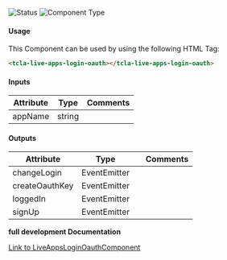 
![Status][auto] ![Component Type][minor] <!--Component Meta {"created_by":"Auto", "reviewed_by":"Auto", "last_modified_by":"Auto", "comment":"none"} Component Meta -->




#### Usage


This Component can be used by using the following HTML Tag:

```html
<tcla-live-apps-login-oauth></tcla-live-apps-login-oauth>
```

#### Inputs

Attribute | Type | Comments
--- | --- | ---
appName | string | 

#### Outputs

Attribute | Type |   | Comments
--- | --- | --- | ---
changeLogin | EventEmitter |   |  
createOauthKey | EventEmitter |   |  
loggedIn | EventEmitter<undefined> |   |  
signUp | EventEmitter |   |  


<b>full development Documentation</b>

[Link to LiveAppsLoginOauthComponent](https://tibcosoftware.github.io/TCSTK-Libdocs/libdocs/tc-liveapps-lib/components/LiveAppsLoginOauthComponent.html)


[auto]: https://img.shields.io/badge/Status-auto%20generated-lightgrey.svg?style=flat "auto generated"

[manually]: https://img.shields.io/badge/Status-manually%20created-yellow.svg?style=flat "manually created"

[draft]: https://img.shields.io/badge/Status-draft-red.svg?style=flat "draft"

[review]: https://img.shields.io/badge/Status-need%20review-yellowgreen.svg?style=flat "need review"

[review done]: https://img.shields.io/badge/Status-review%20done-green.svg?style=flat "review done"

[finalized]: https://img.shields.io/badge/Status-finalized-brightgreen.svg?style=flat "finalized"

[top]: https://img.shields.io/badge/Component%20Type-Top-blue.svg?style=flat "top Component"

[major]: https://img.shields.io/badge/Component%20Type-major%20Component-blue.svg?style=flat "major Component"

[minor]: https://img.shields.io/badge/Component%20Type-minor%20Component-blue.svg?style=flat "minor Component"


